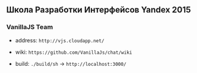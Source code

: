 ## Школа  Разработки Интерфейсов Yandex 2015

### VanillaJS Team

* address: `http://vjs.cloudapp.net/`

* wiki: `https://github.com/VanillaJs/chat/wiki`

* build: `./build/sh` -> `http://localhost:3000/`
